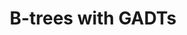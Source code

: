 ---
title: B-trees with GADTs
url-video: http://matthew.brecknell.net/post/btree-gadt/
authors:
- Matthew Brecknell
type: presentation
tags:
- B-trees
- data structures
- GADTs
doHaskell-type: video lecture
---